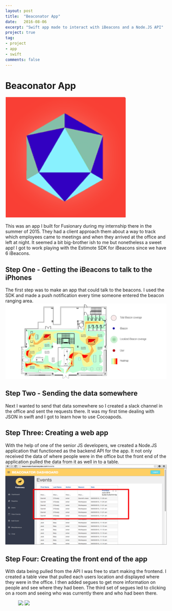 ```yaml
---
layout: post
title:  "Beaconator App"
date:   2016-08-06
excerpt: "Swift app made to interact with iBeacons and a Node.JS API"
project: true
tag:
- project 
- app
- swift
comments: false
---
```

# Beaconator App
![Beacon Icon](/assets/img/beacon-app-icon.png)    

This was an app I built for Fusionary during my internship there in the summer of 2015. They had a client approach them about a way to track which employees came to meetings and when they arrived at the office and left at night. It seemed a bit big-brother ish to me but nonetheless a sweet app! I got to work playing with the Estimote SDK for iBeacons since we have 6 iBeacons. 

## Step One - Getting the iBeacons to talk to the iPhones
The first step was to make an app that could talk to the beacons. I used the SDK and made a push notification every time someone entered the beacon ranging area. 
![Beacon Icon](/assets/img/goal.png) 

## Step Two - Sending the data somewhere
Next I wanted to send that data somewhere so I created a slack channel in the office and sent the requests there. It was my first time dealing with JSON in swift and I got to learn how to use Cocoapods.

## Step Three: Creating a web app
With the help of one of the senior JS developers, we created a Node.JS application that functioned as the backend API for the app. It not only received the data of where people were in the office but the front end of the application pulled the data from it as well in to a table. 
![Beacon Icon](/assets/img/beaconator-api.png) 

## Step Four: Creating the front end of the app
With data being pulled from the API I was free to start making the frontend. I created a table view that pulled each users location and displayed where they were in the office. I then added segues to get more information on people and see where they had been. The third set of segues led to clicking on a room and seeing who was currently there and who had been there.
<figure class="half">
    <img src="/img/assets/img/beacon-screenshot1.png"></a>
    <img src="/img/assets/img/beacon-screenshot2.png"></a>
</figure>
